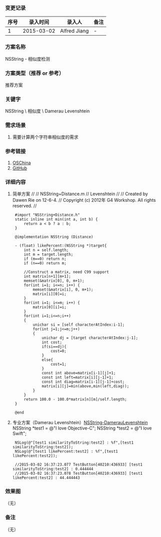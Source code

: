 ### 变更记录
| 序号 | 录入时间 | 录入人 | 备注 |
| -- | -- | -- | -- |
| 1 | 2015-03-02 | Alfred Jiang | - |

### 方案名称
NSString - 相似度检测

### 方案类型（推荐 or 参考）
推荐方案

### 关键字
NSString \ 相似度 \ Damerau Levenshtein

### 需求场景
1. 需要计算两个字符串相似度的需求

### 参考链接
1. [OSChina](http://my.oschina.net/dourgulf/blog/60846)
2. [GitHub](https://github.com/JanX2/NSString-DamerauLevenshtein)

### 详细内容
1. 简单方案
        //
        //  NSString+Distance.m
        //  Levenshtein
        //
        //  Created by Dawen Rie on 12-6-4.
        //  Copyright (c) 2012年 G4 Workshop. All rights reserved.
        //

        #import "NSString+Distance.h"
        static inline int min(int a, int b) {
            return a < b ? a : b;
        }

        @implementation NSString (Distance)

        - (float) likePercent:(NSString *)target{
            int n = self.length;
            int m = target.length;
            if (m==0) return n;
            if (n==0) return m;

            //Construct a matrix, need C99 support
            int matrix[n+1][m+1];
            memset(&matrix[0], 0, m+1);
            for(int i=1; i<=n; i++) {
                memset(&matrix[i], 0, m+1);
                matrix[i][0]=i;
            }
            for(int i=1; i<=m; i++) {
                matrix[0][i]=i;
            }
            for(int i=1;i<=n;i++)
            {
                unichar si = [self characterAtIndex:i-1];
                for(int j=1;j<=m;j++)
                {
                    unichar dj = [target characterAtIndex:j-1];
                    int cost;
                    if(si==dj){
                        cost=0;
                    }
                    else{
                        cost=1;
                    }
                    const int above=matrix[i-1][j]+1;
                    const int left=matrix[i][j-1]+1;
                    const int diag=matrix[i-1][j-1]+cost;
                    matrix[i][j]=min(above,min(left,diag));
                }
            }
            return 100.0 - 100.0*matrix[n][m]/self.length;
        }

        @end

2. 专业方案（Damerau Levenshtein）[NSString-DamerauLevenshtein](https://github.com/JanX2/NSString-DamerauLevenshtein)
        NSString *test1 = @"I love Objective-C";
        NSString *test2 = @"I love Swift";

        NSLog(@"[test1 similarityToString:test2] : %f",[test1 similarityToString:test2]);
        NSLog(@"[test1 likePercent:test2] : %f",[test1 likePercent:test2]);

        //2015-03-02 16:37:23.077 TestButton[40210:436933] [test1 similarityToString:test2] : 0.444444
        //2015-03-02 16:37:23.078 TestButton[40210:436933] [test1 likePercent:test2] : 44.444443

### 效果图
（无）

### 备注
（无）
